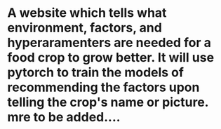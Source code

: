 # A website which tells what environment, factors, and hyperaramenters are needed for a food crop to grow better. It will use pytorch to train the models of recommending the factors upon telling the crop's name or picture. mre to be added....
